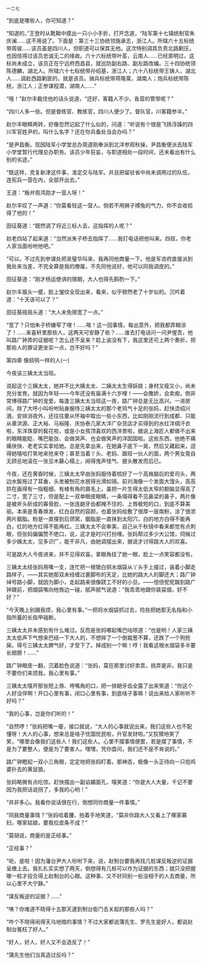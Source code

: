     一二七 

   “到底是哪些人，你可知道？”

   “知道的。”王登时从靴靿中摸出一只小小手折，打开念道，“陆军第十七镇统制官朱庆澜……这不用说了。下面是：第三十三协统领施承志，浙江人。所辖六十五标统带周骏……该员虽是四川人，但职道可以保其无他。这次特别调其负责北路剿压，也因信得过该员忠诚无二的缘故。六十六标统带叶荃，云南人……已经禀明过，这标尚未成立，该员正在宁远府西昌县，就巡防副右路、副左路改编。三十四协统领陈德麟，湖北人。所辖六十七标统带孙绍基，浙江人；六十八标统带王铸人，湖北人……调赴西路剿匪的，就是该员。骑兵标统带蒋隆棻，湖南人；炮兵标统带陈桄，浙江人；正参谋程潜，湖南人……”

   “哦！”赵尔丰截住他的话头说道，“还好，客籍人不少。各营的管带呢？”

   “四川人多一些。但是督练官、教练官，四川人便少了。督队官，川客籍参半。”

   赵尔丰眼睛两转，好像忽然记起了什么似的，问道：“听说有个很是飞扬浮躁的四川军官姓尹的，叫什么名字？还在你兵备处当会办吗？”

   “是尹昌衡。现因陆军小学堂总办周道刚奉派到北洋参观秋操，尹昌衡便派去陆军小学堂暂行代理总办职务。该员少年狂妄，与职道相处一段时间，还未看出有什么别的劣迹。”

   “既这样，克复新津这件事，准定交与陆军。并且把留驻省中尚未调用过的队伍，连宪兵一营在内，全部开出去。”

   王道：“叛弁周鸿勋才一营人呀！”

   赵尔丰叹了一声道：“你莫看轻这一营人。倘若不用狮子搏兔的气力，你不会收拾得了他的！”

   田征葵道：“既然调了将近三标人去，这指挥的人呢？”

   赵老四站了起来道：“当然派朱子桥去指挥了……我打电话把他叫来。四叔，你老人家当面吩咐他吧。”

   “可以。不过先到参谋处把吴璧华叫来，我再同他商量一下。他是军咨府直接派到我处来当差，不完全算是我的僚属，不先同他说好，他可以同我调皮的。”

   田征葵道：“刚才杨运使讲的限期，大人也得先斟酌一下。”

   赵尔丰眉头一蹙，脸上皱纹全现出来，看来，似乎顿然老了十岁似的。沉吟着道：“十天该可以了？”

   田征葵摇摇头道：“大人未免限宽了一点。”

   “宽了？只怕朱子桥嫌窄了哩！……唉！这一回事情，每出意外，把我都弄糊涂了！……来喜轩里那些人，这两天可安静了些？……谁去打电话问一问尹惺吾，他叫路广钟弄的证据呢？怎么还不呈来？趁上谕没有下，我这里还可上两个奏折，把那些人的罪证更坐实一点，岂不好吗？”

   第四章 像鸱鸮一样的人(一)

   今夜该三姨太太当班。

   说起这个三姨太太，她并不比大姨太太、二姨太太生得妖娆；身材又瘦又小，尚未充分发育。就因为年轻——今年还没有届满十六岁哩！——会撒娇，会卖痴，倒非常博得路广钟的宠爱。每逢三姨太太当班这一夜，路广钟总是无比高兴。一进房间，除了大呼小叫吩咐贴身服侍三姨太太的那个老鸨气十足的张妈，赶快烫绍兴酒，安排消夜外，还往往要从怀袖中取出一些小东西，比如刚刚流行到成都、只能从章洪源、正大裕、马裕隆、庆协泰几家大洋广杂货店才买得到的水红洋绸汗衣啦，东洋珠穿的鬓花啦，或是小女孩顶喜欢的西洋景啦，据说上海匠人都做不出来的眼睛能眨、嘴巴能张、会做哭声、也会做笑声的洋囡囡啦。这些东西，他绝不痛痛快快、老老实实拿给她。总是先拿出来，在她鼻子底下一晃，然后又藏起来，逗得她嘻哈打笑地来抢来夺；甚至当着丫头、老妈、跟班一伙人的面，两个男女竟自无顾忌地滚在一张豆木藤心榻上，闹得鬼声怪气、披头散发而后已。

   今夜，还在黄昏时候，三姨太太早由张妈服侍着梳好了一个高耸脑后的爱司头，两边水鬓拖过了耳垂，头发被刨花水抿得光滑如镜。前刘海像一个发面大馒头，高高拱在画得有一指粗细、有棱有角的眉毛上，虽把一片生得太低太窄的额脑显得高了二寸，宽了三寸，但是配上一双单眼皮眼睛，一条塌得看不见鼻梁的鼻子，两片像是被斧头斫成的寡骨脸，一张连龅牙齿都掩不住的、上唇极短的口，到底不算美丽。本来是青春焕发、红白自然的容颜，也着张妈给敷了很厚一层南粉，涂了很浓两片胭脂。粉是一直搽到后颈窝，胭脂是一直抹到太阳穴，白的地方白得不能再白，红的地方红得不能再红。三姨太太不会审美，自己从千秋镜中看来都觉有点刺眼，但张妈偏偏赞不绝口，说，这才是时兴打扮哩。张妈帮过多少大公馆，伺候过多少姨太太，见多识广，能干非凡，由她调摆出来，据说才讨得路大人的欢喜。

   可是路大人今夜进来，并不见得欢喜。拿眼角挂了她一眼，脸上一点笑容都没有。

   三姨太太经张妈用嘴一支，连忙把一根银白铜水烟袋从丫头手上接过，装着小脚走路样子，——其实她那双未经缠过裹脚布的天足，比她的路大人的脚还大；路广钟绰号路小脚，就因为脚小，走起路来很像跷工不好的小旦。——忸忸怩怩踹到路广钟跟前，把烟袋嘴向他唇边一碰，腻声腻气说道：“我乖乖地跟你装袋烟，好不好？”

   “今天晚上别跟我烦，我心里有事。”一把将水烟袋抓过去，险些把她那无名指和小指所蓄的长指甲碰断。

   三姨太太并未感到有什么难过。反而是张妈嘟起嘴巴咕哝道：“也是哟！人家三姨太太低声下气想来巴结一下大人的，不想摔了一个倒栽葱不算，还跌了一个狗抢屎。得亏三姨太太脾气好，才受下了。掉成别一个嘛！哼！我看这根水烟袋多半要长翅膀！……”

   路广钟眼皮一翻，沉着脸色说道：“张妈，莫在那里讨好卖乖，挑弄是非。我只是不要你们来烦我，我心里有事。”

   三姨太太嘻开那张短上唇、垮嘴角的口，把一排龅牙齿全露了出来笑道：“你这个人好没佯啊！开口心里有事，闭口心里有事，到底啥子事嘛！说出来给人家听听不好吗？”

   “我的心事，岂是你们听的！”

   “自然啰！”张妈把嘴一瘪，接口就说，“大人的心事就说出来，我们这些人也不配懂呀！大人的心事，想来总是啥子忧国忧民啦，升官发财啦。”又狡猾地笑了笑，“哪里会像我们这些人！我们这些人。心里不摆事情便罢，若是摆了事情，不是为了要整人，便是为了要害人。嘿嘿，凭你盘问，我们还不是不肯说的。”

   路广钟瞪起一双小三角眼，定定地把张妈盯着。那神态，极像一头正待向一只抱鸡婆扑去的黄鼠狼。

   张妈略微有点吃惊。赶快摆出一副谄媚面孔，嘻笑道：“你是大人大量，千记不要因为我把话说拐了，多我的心哟！”

   “并非多心。我看你说话很在行，倒想同你商量一件事情。”

   “同我商量事情？”张妈哈着腰、拍着手地笑道，“莫非你路大人又看上了哪家寡妇，哪家姑娘，要我拉皮条不成？”

   “莫胡说，商量的是正经事。”

   “正经事？”

   “呃，是啦！因为藩台尹大人吩咐下来，说，赵制台要我再找几桩谋反叛逆的证据呈缴上去。我扎扎实实想了两天，倒想得有几桩可以作为证据的东西；就只没把握哪一桩才投合得上赵制台的心眼。这种事，又不好同别一些没相干的人去商量，所以心里不大宁静。”

   “谋反叛逆的证据？……”

   “咦？你难道不晓得十五那天逮到制台衙门去关起的那些人吗？”

   “咋个不晓得闹得天乌地暗的事情？不过大家都说蒲先生、罗先生是好人，都说赵制台冤枉了好人。”

   “好人，好人，好人又不会造反了！”

   “蒲先生他们当真造过反吗？”

